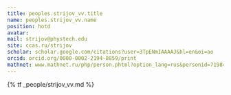 ```yaml
---
title: peoples.strijov_vv.title
name: peoples.strijov_vv.name
position: hotd
avatar:
mail: strijov@phystech.edu
site: ccas.ru/strijov
scholar: scholar.google.com/citations?user=3TpENmIAAAAJ&hl=en&oi=ao
orcid: orcid.org/0000-0002-2194-8859/print
mathnet: www.mathnet.ru/php/person.phtml?option_lang=rus&personid=71984
---
```


{% tf _people/strijov_vv.md %}